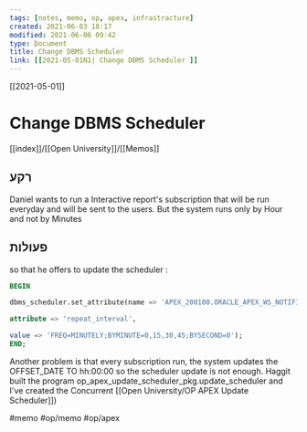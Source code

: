 ```yaml
---
tags: [notes, memo, op, apex, infrastracture] 
created: 2021-06-03 18:17
modified: 2021-06-06 09:42
type: Document
title: Change DBMS Scheduler
link: [[2021-05-01N1| Change DBMS Scheduler ]]
---
```

[[2021-05-01]]
# Change DBMS Scheduler


[[index]]/[[Open University]]/[[Memos]]

## רקע
Daniel wants to run a Interactive report's subscription that will be run everyday and  will be sent to the users. But the system runs only by Hour and not by Minutes

## פעולות

 so that he offers to update the scheduler : 
 ```sql
BEGIN          

dbms_scheduler.set_attribute(name => 'APEX_200100.ORACLE_APEX_WS_NOTIFICATIONS',

 attribute => 'repeat_interval',

 value => 'FREQ=MINUTELY;BYMINUTE=0,15,30,45;BYSECOND=0');
 END;
```
Another problem is that every subscription run, the system updates the OFFSET_DATE TO hh:00:00  so the scheduler update is not enough. 
Haggit built the program op\_apex\_update\_scheduler\_pkg.update\_scheduler
and I've created the Concurrent [[Open University/OP APEX Update Scheduler]])
 

#memo 
#op/memo
#op/apex 





